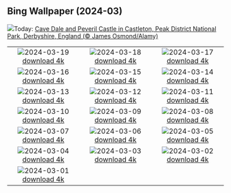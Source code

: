 ## Bing Wallpaper (2024-03)
![](https://www.bing.com/th?id=OHR.SpringCaveDale_EN-IN2419088160_UHD.jpg&w=1000)Today: [Cave Dale and Peveril Castle in Castleton, Peak District National Park, Derbyshire, England (© James Osmond/Alamy)](https://www.bing.com/th?id=OHR.SpringCaveDale_EN-IN2419088160_UHD.jpg)

|      |      |      |
| :----: | :----: | :----: |
|![](https://www.bing.com/th?id=OHR.SpringFrog_EN-IN2337818146_UHD.jpg&pid=hp&w=384&h=216&rs=1&c=4)2024-03-19 [download 4k](https://www.bing.com/th?id=OHR.SpringFrog_EN-IN2337818146_UHD.jpg)|![](https://www.bing.com/th?id=OHR.ElephantRock_EN-IN2152093542_UHD.jpg&pid=hp&w=384&h=216&rs=1&c=4)2024-03-18 [download 4k](https://www.bing.com/th?id=OHR.ElephantRock_EN-IN2152093542_UHD.jpg)|![](https://www.bing.com/th?id=OHR.PambanBridge_EN-IN4607247244_UHD.jpg&pid=hp&w=384&h=216&rs=1&c=4)2024-03-17 [download 4k](https://www.bing.com/th?id=OHR.PambanBridge_EN-IN4607247244_UHD.jpg)|
|![](https://www.bing.com/th?id=OHR.BambooPanda_EN-IN2073859171_UHD.jpg&pid=hp&w=384&h=216&rs=1&c=4)2024-03-16 [download 4k](https://www.bing.com/th?id=OHR.BambooPanda_EN-IN2073859171_UHD.jpg)|![](https://www.bing.com/th?id=OHR.AnzaBorregoBloom_EN-IN2000050821_UHD.jpg&pid=hp&w=384&h=216&rs=1&c=4)2024-03-15 [download 4k](https://www.bing.com/th?id=OHR.AnzaBorregoBloom_EN-IN2000050821_UHD.jpg)|![](https://www.bing.com/th?id=OHR.AyutthayaTree_EN-IN1779605533_UHD.jpg&pid=hp&w=384&h=216&rs=1&c=4)2024-03-14 [download 4k](https://www.bing.com/th?id=OHR.AyutthayaTree_EN-IN1779605533_UHD.jpg)|
|![](https://www.bing.com/th?id=OHR.MagadiFlamingos_EN-IN1729964021_UHD.jpg&pid=hp&w=384&h=216&rs=1&c=4)2024-03-13 [download 4k](https://www.bing.com/th?id=OHR.MagadiFlamingos_EN-IN1729964021_UHD.jpg)|![](https://www.bing.com/th?id=OHR.BryceSnow_EN-IN1627515596_UHD.jpg&pid=hp&w=384&h=216&rs=1&c=4)2024-03-12 [download 4k](https://www.bing.com/th?id=OHR.BryceSnow_EN-IN1627515596_UHD.jpg)|![](https://www.bing.com/th?id=OHR.SleepyKoala_EN-IN1567307093_UHD.jpg&pid=hp&w=384&h=216&rs=1&c=4)2024-03-11 [download 4k](https://www.bing.com/th?id=OHR.SleepyKoala_EN-IN1567307093_UHD.jpg)|
|![](https://www.bing.com/th?id=OHR.MorningElephants_EN-IN1473865657_UHD.jpg&pid=hp&w=384&h=216&rs=1&c=4)2024-03-10 [download 4k](https://www.bing.com/th?id=OHR.MorningElephants_EN-IN1473865657_UHD.jpg)|![](https://www.bing.com/th?id=OHR.BistiBlue_EN-IN1019261604_UHD.jpg&pid=hp&w=384&h=216&rs=1&c=4)2024-03-09 [download 4k](https://www.bing.com/th?id=OHR.BistiBlue_EN-IN1019261604_UHD.jpg)|![](https://www.bing.com/th?id=OHR.TateLightUp_EN-IN0743144601_UHD.jpg&pid=hp&w=384&h=216&rs=1&c=4)2024-03-08 [download 4k](https://www.bing.com/th?id=OHR.TateLightUp_EN-IN0743144601_UHD.jpg)|
|![](https://www.bing.com/th?id=OHR.TarragonaSpain_EN-IN2183884361_UHD.jpg&pid=hp&w=384&h=216&rs=1&c=4)2024-03-07 [download 4k](https://www.bing.com/th?id=OHR.TarragonaSpain_EN-IN2183884361_UHD.jpg)|![](https://www.bing.com/th?id=OHR.WahclellaFalls_EN-IN2266702818_UHD.jpg&pid=hp&w=384&h=216&rs=1&c=4)2024-03-06 [download 4k](https://www.bing.com/th?id=OHR.WahclellaFalls_EN-IN2266702818_UHD.jpg)|![](https://www.bing.com/th?id=OHR.BangkokCircle_EN-IN0487845274_UHD.jpg&pid=hp&w=384&h=216&rs=1&c=4)2024-03-05 [download 4k](https://www.bing.com/th?id=OHR.BangkokCircle_EN-IN0487845274_UHD.jpg)|
|![](https://www.bing.com/th?id=OHR.ArenalCostaRica_EN-IN6333017933_UHD.jpg&pid=hp&w=384&h=216&rs=1&c=4)2024-03-04 [download 4k](https://www.bing.com/th?id=OHR.ArenalCostaRica_EN-IN6333017933_UHD.jpg)|![](https://www.bing.com/th?id=OHR.KrugerLeopard_EN-IN2497124555_UHD.jpg&pid=hp&w=384&h=216&rs=1&c=4)2024-03-03 [download 4k](https://www.bing.com/th?id=OHR.KrugerLeopard_EN-IN2497124555_UHD.jpg)|![](https://www.bing.com/th?id=OHR.ModicaItaly_EN-IN0487333046_UHD.jpg&pid=hp&w=384&h=216&rs=1&c=4)2024-03-02 [download 4k](https://www.bing.com/th?id=OHR.ModicaItaly_EN-IN0487333046_UHD.jpg)|
|![](https://www.bing.com/th?id=OHR.HolyVaranasi_EN-IN2569299872_UHD.jpg&pid=hp&w=384&h=216&rs=1&c=4)2024-03-01 [download 4k](https://www.bing.com/th?id=OHR.HolyVaranasi_EN-IN2569299872_UHD.jpg)|